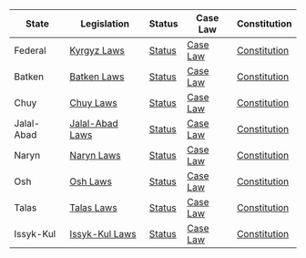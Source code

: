 | State        | Legislation                                      | Status                                      | Case Law                                       | Constitution                                      |
|--------------|--------------------------------------------------|---------------------------------------------|------------------------------------------------|---------------------------------------------------|
| Federal      | [Kyrgyz Laws](http://cbd.minjust.gov.kg/act)     | [Status](https://shailoo.gov.kg/en/laws)    | [Case Law](http://www.supcourt.kg/cgi-law)     | [Constitution](http://www.gov.kg/?page_id=2636)    |
| Batken       | [Batken Laws](http://cbd.minjust.gov.kg/act)     | [Status](https://shailoo.gov.kg/en/laws)    | [Case Law](http://www.supcourt.kg/cgi-law)     | [Constitution](http://www.gov.kg/?page_id=2636)    |
| Chuy         | [Chuy Laws](http://cbd.minjust.gov.kg/act)       | [Status](https://shailoo.gov.kg/en/laws)    | [Case Law](http://www.supcourt.kg/cgi-law)     | [Constitution](http://www.gov.kg/?page_id=2636)    |
| Jalal-Abad   | [Jalal-Abad Laws](http://cbd.minjust.gov.kg/act) | [Status](https://shailoo.gov.kg/en/laws)    | [Case Law](http://www.supcourt.kg/cgi-law)     | [Constitution](http://www.gov.kg/?page_id=2636)    |
| Naryn        | [Naryn Laws](http://cbd.minjust.gov.kg/act)       | [Status](https://shailoo.gov.kg/en/laws)    | [Case Law](http://www.supcourt.kg/cgi-law)     | [Constitution](http://www.gov.kg/?page_id=2636)    |
| Osh          | [Osh Laws](http://cbd.minjust.gov.kg/act)         | [Status](https://shailoo.gov.kg/en/laws)    | [Case Law](http://www.supcourt.kg/cgi-law)     | [Constitution](http://www.gov.kg/?page_id=2636)    |
| Talas        | [Talas Laws](http://cbd.minjust.gov.kg/act)       | [Status](https://shailoo.gov.kg/en/laws)    | [Case Law](http://www.supcourt.kg/cgi-law)     | [Constitution](http://www.gov.kg/?page_id=2636)    |
| Issyk-Kul    | [Issyk-Kul Laws](http://cbd.minjust.gov.kg/act)   | [Status](https://shailoo.gov.kg/en/laws)    | [Case Law](http://www.supcourt.kg/cgi-law)     | [Constitution](http://www.gov.kg/?page_id=2636)    |